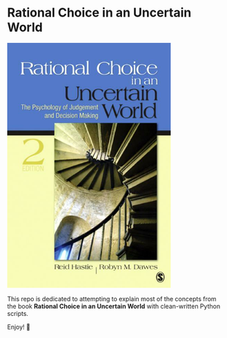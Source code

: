 # Rational Choice in an Uncertain World

![](cover.png)

This repo is dedicated to attempting to explain most of the concepts from the book **Rational Choice in an Uncertain World** with clean-written Python scripts. 

Enjoy! 🐍